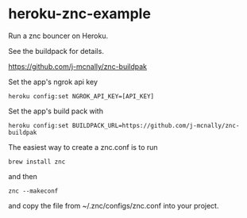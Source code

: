 heroku-znc-example
==================

Run a znc bouncer on Heroku.

See the buildpack for details.

https://github.com/j-mcnally/znc-buildpak

Set the app's ngrok api key

`heroku config:set NGROK_API_KEY=[API_KEY]`

Set the app's build pack with

`heroku config:set BUILDPACK_URL=https://github.com/j-mcnally/znc-buildpak`

The easiest way to create a znc.conf is to run

`brew install znc`

and then

`znc --makeconf`

and copy the file from ~/.znc/configs/znc.conf into your project.
